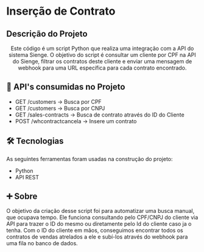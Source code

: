 # Inserção de Contrato

## Descrição do Projeto

<p align="center">Este código é um script Python que realiza uma integração com a API do sistema Sienge. O objetivo do script é consultar um cliente por CPF na API do Sienge, filtrar os contratos deste cliente e enviar uma mensagem de webhook para uma URL específica para cada contrato encontrado.</p>

## 🎲 API's consumidas no Projeto

- GET /customers -> Busca por CPF
- GET /customers -> Busca por CNPJ
- GET /sales-contracts -> Busca de contrato através do ID do Cliente
- POST /whcontractcancela -> Insere um contrato

## 🛠 Tecnologias

As seguintes ferramentas foram usadas na construção do projeto:

- Python
- API REST

## ➕ Sobre 

<p align="left">O objetivo da criação desse script foi para automatizar uma busca manual, que ocupava tempo. Ele funciona consultando pelo CPF/CNPJ do cliente via API para trazer o ID do mesmo ou diretamente pelo Id do cliente caso ja o tenha. Com o ID do cliente em mãos, conseguimos encontrar todos os contratos de vendas atrelados a ele e subí-los através do webhook para uma fila no banco de dados.</p>

